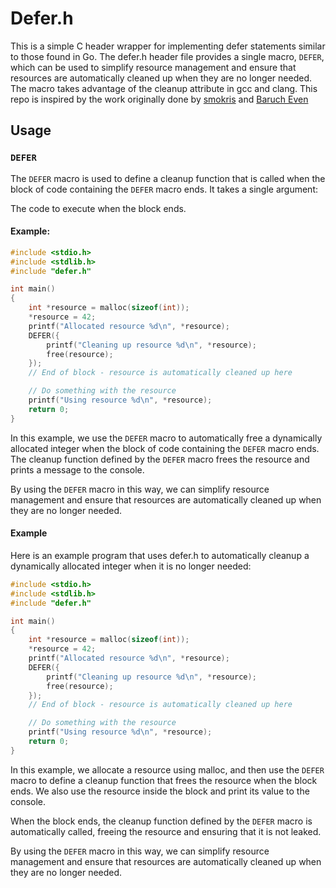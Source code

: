 # Defer.h
This is a simple C header wrapper for implementing defer statements similar to
those found in Go. The defer.h header file provides a single macro, `DEFER`,
which can be used to simplify resource management and ensure that resources are
automatically cleaned up when they are no longer needed. The macro takes
advantage of the cleanup attribute in gcc and clang. This repo is inspired by
the work originally done by
[smokris](https://fdiv.net/2015/10/08/emulating-defer-c-clang-or-gccblocks) and
[Baruch Even](https://gist.github.com/baruch/f005ce51e9c5bd5c1897ab24ea1ecf3b)

## Usage
### `DEFER`
The `DEFER` macro is used to define a cleanup function that is called when the
block of code containing the `DEFER` macro ends. It takes a single argument:

The code to execute when the block ends.
#### Example:

```c
#include <stdio.h>
#include <stdlib.h>
#include "defer.h"

int main()
{
    int *resource = malloc(sizeof(int));
    *resource = 42;
    printf("Allocated resource %d\n", *resource);
    DEFER({
        printf("Cleaning up resource %d\n", *resource);
        free(resource);
    });
    // End of block - resource is automatically cleaned up here

    // Do something with the resource
    printf("Using resource %d\n", *resource);
    return 0;
}
```

In this example, we use the `DEFER` macro to automatically free a dynamically
allocated integer when the block of code containing the `DEFER` macro ends.
The cleanup function defined by the `DEFER` macro frees the resource and prints
a message to the console.

By using the `DEFER` macro in this way, we can simplify resource management and
ensure that resources are automatically cleaned up when they are no longer
needed.

#### Example
Here is an example program that uses defer.h to automatically cleanup a
dynamically allocated integer when it is no longer needed:

```c
#include <stdio.h>
#include <stdlib.h>
#include "defer.h"

int main()
{
    int *resource = malloc(sizeof(int));
    *resource = 42;
    printf("Allocated resource %d\n", *resource);
    DEFER({
        printf("Cleaning up resource %d\n", *resource);
        free(resource);
    });
    // End of block - resource is automatically cleaned up here

    // Do something with the resource
    printf("Using resource %d\n", *resource);
    return 0;
}
```

In this example, we allocate a resource using malloc, and then use the `DEFER`
macro to define a cleanup function that frees the resource when the block ends.
We also use the resource inside the block and print its value to the console.

When the block ends, the cleanup function defined by the `DEFER` macro is
automatically called, freeing the resource and ensuring that it is not leaked.

By using the `DEFER` macro in this way, we can simplify resource management and
ensure that resources are automatically cleaned up when they are no longer
needed.